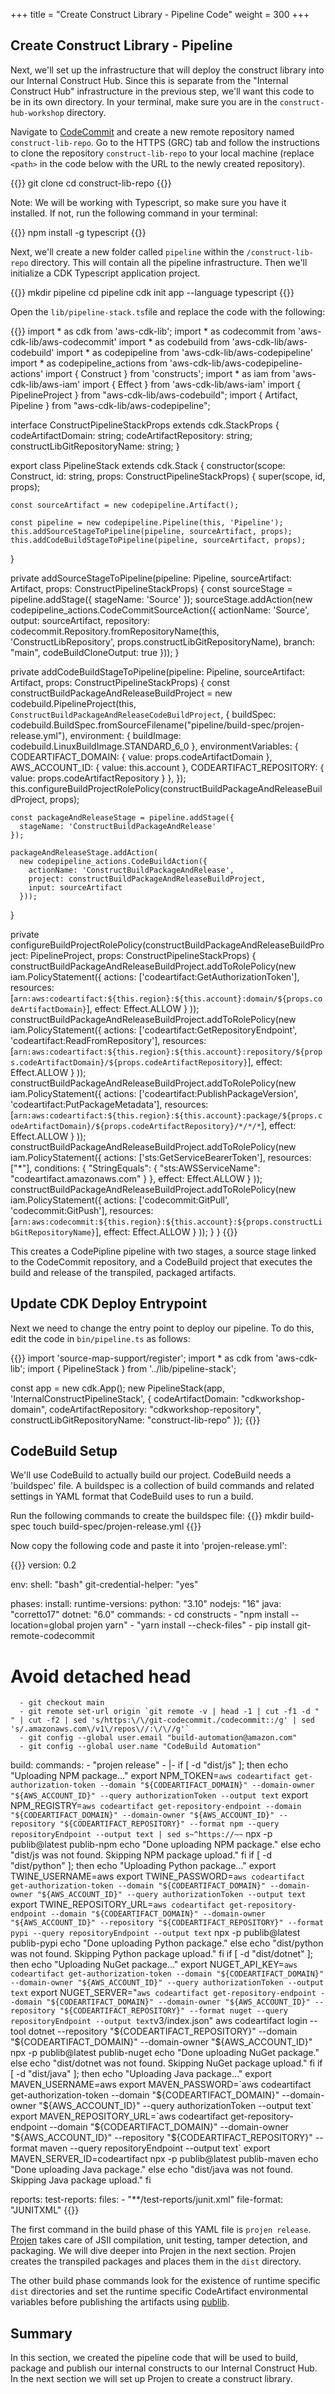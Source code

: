 +++
title = "Create Construct Library - Pipeline Code"
weight = 300
+++

## Create Construct Library - Pipeline

Next, we'll set up the infrastructure that will deploy the construct library into our Internal Construct Hub. Since this is separate from the "Internal Construct Hub" infrastructure in the previous step, we'll want this code to be in its own directory. In your terminal, make sure you are in the `construct-hub-workshop` directory.

Navigate to <a href="https://console.aws.amazon.com/codecommit" target="_blank">CodeCommit</a> and create a new remote repository named `construct-lib-repo`. Go to the HTTPS (GRC) tab and follow the instructions to clone the repository `construct-lib-repo` to your local machine (replace `<path>` in the code below with the URL to the newly created repository).

{{<highlight bash>}}
git clone <path>
cd construct-lib-repo
{{</highlight>}}

Note: We will be working with Typescript, so make sure you have it installed. If not, run the following command in your terminal:

{{<highlight bash>}}
npm install -g typescript
{{</highlight>}}

Next, we'll create a new folder called `pipeline` within the `/construct-lib-repo` directory. This will contain all the pipeline infrastructure. Then we'll initialize a CDK Typescript application project.

{{<highlight bash>}}
mkdir pipeline
cd pipeline
cdk init app --language typescript
{{</highlight>}}

Open the `lib/pipeline-stack.ts`file and replace the code with the following:

{{<highlight typescript>}}
import * as cdk from 'aws-cdk-lib';
import * as codecommit from 'aws-cdk-lib/aws-codecommit'
import * as codebuild from 'aws-cdk-lib/aws-codebuild'
import * as codepipeline from 'aws-cdk-lib/aws-codepipeline'
import * as codepipeline_actions from 'aws-cdk-lib/aws-codepipeline-actions'
import { Construct } from 'constructs';
import * as iam from 'aws-cdk-lib/aws-iam'
import { Effect } from 'aws-cdk-lib/aws-iam'
import { PipelineProject } from "aws-cdk-lib/aws-codebuild";
import { Artifact, Pipeline } from "aws-cdk-lib/aws-codepipeline";

interface ConstructPipelineStackProps extends cdk.StackProps {
  codeArtifactDomain: string;
  codeArtifactRepository: string;
  constructLibGitRepositoryName: string;
}

export class PipelineStack extends cdk.Stack {
  constructor(scope: Construct, id: string, props: ConstructPipelineStackProps) {
    super(scope, id, props);

    const sourceArtifact = new codepipeline.Artifact();

    const pipeline = new codepipeline.Pipeline(this, 'Pipeline');
    this.addSourceStageToPipeline(pipeline, sourceArtifact, props);
    this.addCodeBuildStageToPipeline(pipeline, sourceArtifact, props);
  }

  private addSourceStageToPipeline(pipeline: Pipeline, sourceArtifact: Artifact, props: ConstructPipelineStackProps) {
    const sourceStage = pipeline.addStage({ stageName: 'Source' });
    sourceStage.addAction(new codepipeline_actions.CodeCommitSourceAction({
      actionName: 'Source',
      output: sourceArtifact,
      repository: codecommit.Repository.fromRepositoryName(this, 'ConstructLibRepository', props.constructLibGitRepositoryName),
      branch: "main",
      codeBuildCloneOutput: true
    }));
  }

  private addCodeBuildStageToPipeline(pipeline: Pipeline, sourceArtifact: Artifact, props: ConstructPipelineStackProps) {
    const constructBuildPackageAndReleaseBuildProject = new codebuild.PipelineProject(this, `ConstructBuildPackageAndReleaseCodeBuildProject`, {
      buildSpec: codebuild.BuildSpec.fromSourceFilename("pipeline/build-spec/projen-release.yml"),
      environment: {
        buildImage: codebuild.LinuxBuildImage.STANDARD_6_0
      },
      environmentVariables: {
        CODEARTIFACT_DOMAIN: { value: props.codeArtifactDomain },
        AWS_ACCOUNT_ID: { value: this.account },
        CODEARTIFACT_REPOSITORY: { value: props.codeArtifactRepository }
      },
    });
    this.configureBuildProjectRolePolicy(constructBuildPackageAndReleaseBuildProject, props);

    const packageAndReleaseStage = pipeline.addStage({
      stageName: 'ConstructBuildPackageAndRelease'
    });

    packageAndReleaseStage.addAction(
      new codepipeline_actions.CodeBuildAction({
        actionName: 'ConstructBuildPackageAndRelease',
        project: constructBuildPackageAndReleaseBuildProject,
        input: sourceArtifact
      }));
  }

  private configureBuildProjectRolePolicy(constructBuildPackageAndReleaseBuildProject: PipelineProject, props: ConstructPipelineStackProps) {
    constructBuildPackageAndReleaseBuildProject.addToRolePolicy(new iam.PolicyStatement({
      actions: ['codeartifact:GetAuthorizationToken'],
      resources: [`arn:aws:codeartifact:${this.region}:${this.account}:domain/${props.codeArtifactDomain}`],
      effect: Effect.ALLOW
    }
    ));
    constructBuildPackageAndReleaseBuildProject.addToRolePolicy(new iam.PolicyStatement({
      actions: ['codeartifact:GetRepositoryEndpoint', 'codeartifact:ReadFromRepository'],
      resources: [`arn:aws:codeartifact:${this.region}:${this.account}:repository/${props.codeArtifactDomain}/${props.codeArtifactRepository}`],
      effect: Effect.ALLOW
    }
    ));
    constructBuildPackageAndReleaseBuildProject.addToRolePolicy(new iam.PolicyStatement({
      actions: ['codeartifact:PublishPackageVersion', 'codeartifact:PutPackageMetadata'],
      resources: [`arn:aws:codeartifact:${this.region}:${this.account}:package/${props.codeArtifactDomain}/${props.codeArtifactRepository}/*/*/*`],
      effect: Effect.ALLOW
    }
    ));
    constructBuildPackageAndReleaseBuildProject.addToRolePolicy(new iam.PolicyStatement({
      actions: ['sts:GetServiceBearerToken'],
      resources: ["*"],
      conditions: { "StringEquals": { "sts:AWSServiceName": "codeartifact.amazonaws.com" } },
      effect: Effect.ALLOW
    }
    ));
    constructBuildPackageAndReleaseBuildProject.addToRolePolicy(new iam.PolicyStatement({
      actions: ['codecommit:GitPull', 'codecommit:GitPush'],
      resources: [`arn:aws:codecommit:${this.region}:${this.account}:${props.constructLibGitRepositoryName}`],
      effect: Effect.ALLOW
    }
    ));
  }
}
{{</highlight>}}

This creates a CodePipline pipeline with two stages, a source stage linked to the CodeCommit repository, and a CodeBuild project that executes the build and release of the transpiled, packaged artifacts.

## Update CDK Deploy Entrypoint

Next we need to change the entry point to deploy our pipeline. To do this, edit the code in `bin/pipeline.ts` as follows:

{{<highlight typescript>}}
import 'source-map-support/register';
import * as cdk from 'aws-cdk-lib';
import { PipelineStack } from '../lib/pipeline-stack';

const app = new cdk.App();
new PipelineStack(app, 'InternalConstructPipelineStack', {
  codeArtifactDomain: "cdkworkshop-domain",
  codeArtifactRepository: "cdkworkshop-repository",
  constructLibGitRepositoryName: "construct-lib-repo"
});
{{</highlight>}}

## CodeBuild Setup

We'll use CodeBuild to actually build our project. CodeBuild needs a 'buildspec' file. A buildspec is a collection of build commands and related settings in YAML format that CodeBuild uses to run a build.

Run the following commands to create the buildspec file:
{{<highlight bash>}}
mkdir build-spec
touch build-spec/projen-release.yml
{{</highlight>}}

Now copy the following code and paste it into 'projen-release.yml':

{{<highlight yaml>}}
version: 0.2

env:
  shell: "bash"
  git-credential-helper: "yes"

phases: 
  install: 
    runtime-versions: 
      python: "3.10"
      nodejs: "16"
      java: "corretto17"
      dotnet: "6.0"
    commands:
      - cd constructs
      - "npm install --location=global projen yarn"
      - "yarn install --check-files"
      - pip install git-remote-codecommit
#      Avoid detached head
      - git checkout main
      - git remote set-url origin `git remote -v | head -1 | cut -f1 -d " " | cut -f2 | sed 's/https:\/\/git-codecommit./codecommit::/g' | sed 's/.amazonaws.com\/v1\/repos\//:\/\//g'`
      - git config --global user.email "build-automation@amazon.com"
      - git config --global user.name "CodeBuild Automation"
  build:
    commands:
      - "projen release"
      - |-
        if [ -d "dist/js" ]; then
          echo "Uploading NPM package..."
          export NPM_TOKEN=`aws codeartifact get-authorization-token --domain "${CODEARTIFACT_DOMAIN}" --domain-owner "${AWS_ACCOUNT_ID}" --query authorizationToken --output text`
          export NPM_REGISTRY=`aws codeartifact get-repository-endpoint --domain "${CODEARTIFACT_DOMAIN}" --domain-owner "${AWS_ACCOUNT_ID}" --repository "${CODEARTIFACT_REPOSITORY}" --format npm --query repositoryEndpoint --output text | sed s~^https://~~`
          npx -p publib@latest publib-npm
          echo "Done uploading NPM package."
        else
          echo "dist/js was not found. Skipping NPM package upload."
        fi
        if [ -d "dist/python" ]; then
          echo "Uploading Python package..."
          export TWINE_USERNAME=aws
          export TWINE_PASSWORD=`aws codeartifact get-authorization-token --domain "${CODEARTIFACT_DOMAIN}" --domain-owner "${AWS_ACCOUNT_ID}" --query authorizationToken --output text`
          export TWINE_REPOSITORY_URL=`aws codeartifact get-repository-endpoint --domain "${CODEARTIFACT_DOMAIN}" --domain-owner "${AWS_ACCOUNT_ID}" --repository "${CODEARTIFACT_REPOSITORY}" --format pypi --query repositoryEndpoint --output text`
          npx -p publib@latest publib-pypi
          echo "Done uploading Python package."
        else
          echo "dist/python was not found. Skipping Python package upload."
        fi
        if [ -d "dist/dotnet" ]; then
          echo "Uploading NuGet package..."
          export NUGET_API_KEY=`aws codeartifact get-authorization-token --domain "${CODEARTIFACT_DOMAIN}" --domain-owner "${AWS_ACCOUNT_ID}" --query authorizationToken --output text`
          export NUGET_SERVER="`aws codeartifact get-repository-endpoint --domain "${CODEARTIFACT_DOMAIN}" --domain-owner "${AWS_ACCOUNT_ID}" --repository "${CODEARTIFACT_REPOSITORY}" --format nuget --query repositoryEndpoint --output text`v3/index.json"
          aws codeartifact login --tool dotnet --repository "${CODEARTIFACT_REPOSITORY}" --domain "${CODEARTIFACT_DOMAIN}" --domain-owner "${AWS_ACCOUNT_ID}"
          npx -p publib@latest publib-nuget
          echo "Done uploading NuGet package."
        else
          echo "dist/dotnet was not found. Skipping NuGet package upload."
        fi
        if [ -d "dist/java" ]; then
          echo "Uploading Java package..."
          export MAVEN_USERNAME=aws
          export MAVEN_PASSWORD=`aws codeartifact get-authorization-token --domain "${CODEARTIFACT_DOMAIN}" --domain-owner "${AWS_ACCOUNT_ID}" --query authorizationToken --output text`
          export MAVEN_REPOSITORY_URL=`aws codeartifact get-repository-endpoint --domain "${CODEARTIFACT_DOMAIN}" --domain-owner "${AWS_ACCOUNT_ID}" --repository "${CODEARTIFACT_REPOSITORY}" --format maven --query repositoryEndpoint --output text`
          export MAVEN_SERVER_ID=codeartifact
          npx -p publib@latest publib-maven
          echo "Done uploading Java package."
        else
          echo "dist/java was not found. Skipping Java package upload."
        fi        

reports: 
  test-reports: 
    files: 
      - "**/test-reports/junit.xml"
    file-format: "JUNITXML"
{{</highlight>}}

The first command in the build phase of this YAML file is `projen release`. <a href="https://projen.io" target="_blank">Projen</a> takes care of JSII compilation, unit testing, tamper detection, and packaging. We will dive deeper into Projen in the next section. Projen creates the transpiled packages and places them in the `dist` directory.

The other build phase commands look for the existence of runtime specific `dist` directories and set the runtime specific CodeArtifact environmental variables before publishing the artifacts using <a href="https://github.com/cdklabs/publib/blob/main/README.md" target="_blank">publib</a>.

## Summary

In this section, we created the pipeline code that will be used to build, package and publish our internal constructs to our Internal Construct Hub. In the next section we will set up Projen to create a construct library.
